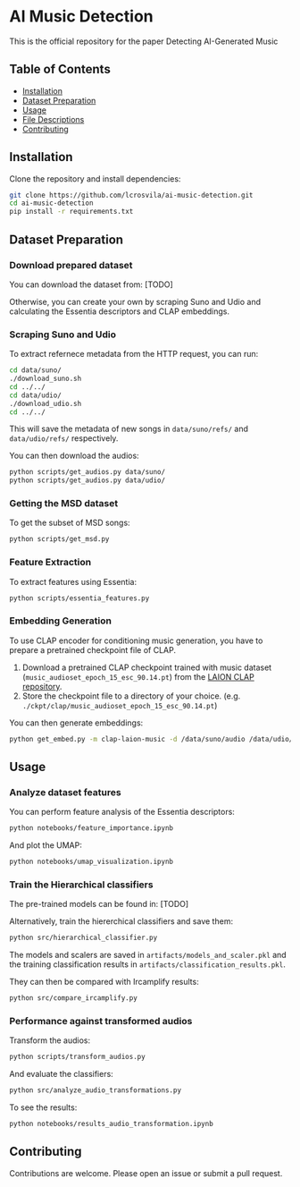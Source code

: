 # AI Music Detection
This is the official repository for the paper Detecting AI-Generated Music

## Table of Contents
- [Installation](#installation)
- [Dataset Preparation](#dataset-preparation)
- [Usage](#usage)
- [File Descriptions](#file-descriptions)
- [Contributing](#contributing)

## Installation

Clone the repository and install dependencies:

```bash
git clone https://github.com/lcrosvila/ai-music-detection.git
cd ai-music-detection
pip install -r requirements.txt
```

## Dataset Preparation

### Download prepared dataset

You can download the dataset from: [TODO]

Otherwise, you can create your own by scraping Suno and Udio and calculating the Essentia descriptors and CLAP embeddings.

### Scraping Suno and Udio

To extract refernece metadata from the HTTP request, you can run:

```bash
cd data/suno/
./download_suno.sh
cd ../../
cd data/udio/
./download_udio.sh
cd ../../
```

This will save the metadata of new songs in `data/suno/refs/` and `data/udio/refs/` respectively.

You can then download the audios:

```bash
python scripts/get_audios.py data/suno/
python scripts/get_audios.py data/udio/
```

### Getting the MSD dataset

To get the subset of MSD songs:

```bash
python scripts/get_msd.py
```

### Feature Extraction
To extract features using Essentia:

```bash
python scripts/essentia_features.py
```

### Embedding Generation
To use CLAP encoder for conditioning music generation, you have to prepare a pretrained checkpoint file of CLAP.

1. Download a pretrained CLAP checkpoint trained with music dataset (`music_audioset_epoch_15_esc_90.14.pt`)
from the [LAION CLAP repository](https://github.com/LAION-AI/CLAP?tab=readme-ov-file#pretrained-models).
2. Store the checkpoint file to a directory of your choice. (e.g. `./ckpt/clap/music_audioset_epoch_15_esc_90.14.pt`)

You can then generate embeddings:

```bash
python get_embed.py -m clap-laion-music -d /data/suno/audio /data/udio/audio -f /path/to/model_file.pt
```

## Usage

### Analyze dataset features

You can perform feature analysis of the Essentia descriptors:

```bash
python notebooks/feature_importance.ipynb
```

And plot the UMAP:

```bash
python notebooks/umap_visualization.ipynb
```

### Train the Hierarchical classifiers

The pre-trained models can be found in: [TODO]

Alternatively, train the hiererchical classifiers and save them:

```bash
python src/hierarchical_classifier.py
```

The models and scalers are saved in `artifacts/models_and_scaler.pkl` and the training classification results in `artifacts/classification_results.pkl`.

They can then be compared with Ircamplify results:

```bash
python src/compare_ircamplify.py
```

### Performance against transformed audios

Transform the audios:

```bash
python scripts/transform_audios.py
```

And evaluate the classifiers:

```bash
python src/analyze_audio_transformations.py
```

To see the results:

```bash
python notebooks/results_audio_transformation.ipynb
```

## Contributing

Contributions are welcome. Please open an issue or submit a pull request.
